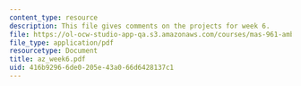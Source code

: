 ```yaml
---
content_type: resource
description: This file gives comments on the projects for week 6.
file: https://ol-ocw-studio-app-qa.s3.amazonaws.com/courses/mas-961-ambient-intelligence-spring-2005/416b92966de0205e43a066d6428137c1_az_week6.pdf
file_type: application/pdf
resourcetype: Document
title: az_week6.pdf
uid: 416b9296-6de0-205e-43a0-66d6428137c1
---
```

